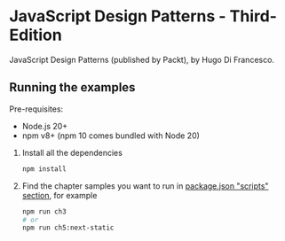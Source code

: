 # JavaScript Design Patterns - Third-Edition

JavaScript Design Patterns (published by Packt), by Hugo Di Francesco.

## Running the examples

Pre-requisites:
- Node.js 20+
- npm v8+ (npm 10 comes bundled with Node 20)

1. Install all the dependencies
   ```sh
   npm install
   ```
2. Find the chapter samples you want to run in [package.json "scripts" section](./package.json), for example
    ```sh
    npm run ch3
    # or
    npm run ch5:next-static
    ```
